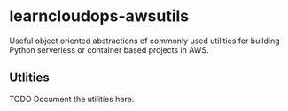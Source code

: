 # learncloudops-awsutils

Useful object oriented abstractions of commonly used utilities for building Python serverless or container based projects in AWS.

## Utlities

TODO Document the utilities here.